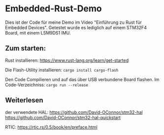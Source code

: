 # Embedded-Rust-Demo

Dies ist der Code für meine Demo im Video "Einführung zu Rust für Embedded Devices".
Getestet wurde es lediglich auf einem STM32F4 Board, mit einem LSM9DS1 IMU.

## Zum starten:
Rust installieren: https://www.rust-lang.org/learn/get-started

Die Flash-Utility installieren:
`cargo install cargo-flash`

Den Code Compilieren und auf das über USB verbundene Board flashen. Im Code-Verzeichniss:
`cargo run --release`

## Weiterlesen

der verwendete HAL: https://github.com/David-OConnor/stm32-hal
https://github.com/David-OConnor/stm32-hal-quickstart

RTIC: https://rtic.rs/0.5/book/en/preface.html
